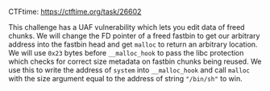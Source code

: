 CTFtime: https://ctftime.org/task/26602

This challenge has a UAF vulnerability which lets you edit data of freed chunks. We will change the FD pointer of
a freed fastbin to get our arbitrary address into the fastbin head and get `malloc` to return an arbitrary
location. We will use `0x23` bytes before `__malloc_hook` to pass the libc protection which checks for
correct size metadata on fastbin chunks being reused. We use this to write the address of `system` into
`__malloc_hook` and call `malloc` with the size argument equal to the address of string `"/bin/sh"` to win.
